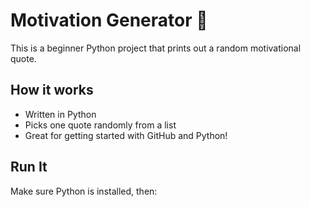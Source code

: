# Motivation Generator 💬

This is a beginner Python project that prints out a random motivational quote.

## How it works

- Written in Python
- Picks one quote randomly from a list
- Great for getting started with GitHub and Python!

## Run It

Make sure Python is installed, then:

